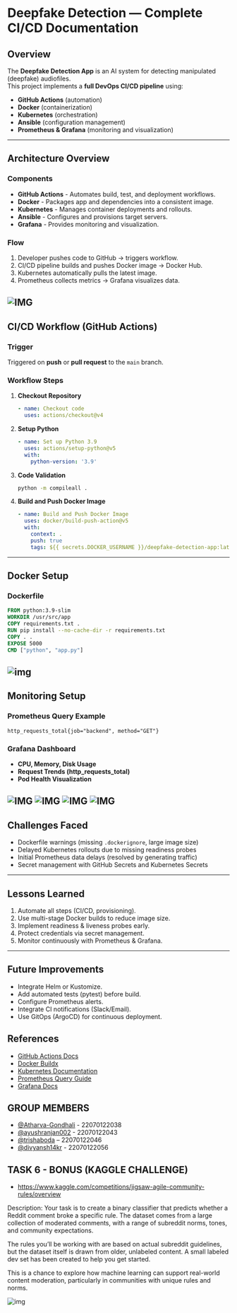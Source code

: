 # Deepfake Detection — Complete CI/CD Documentation

## Overview
The **Deepfake Detection App** is an AI system for detecting manipulated (deepfake) audiofiles.  
This project implements a **full DevOps CI/CD pipeline** using:
- **GitHub Actions** (automation)
- **Docker** (containerization)
- **Kubernetes** (orchestration)
- **Ansible** (configuration management)
- **Prometheus & Grafana** (monitoring and visualization)

---

## Architecture Overview

### Components
- **GitHub Actions** - Automates build, test, and deployment workflows.
- **Docker** - Packages app and dependencies into a consistent image. 
- **Kubernetes** - Manages container deployments and rollouts. 
- **Ansible** - Configures and provisions target servers. 
- **Grafana** - Provides monitoring and visualization. 

### Flow
1. Developer pushes code to GitHub → triggers workflow.
2. CI/CD pipeline builds and pushes Docker image → Docker Hub.
3. Kubernetes automatically pulls the latest image.
4. Prometheus collects metrics → Grafana visualizes data.

![IMG](image.png)
---

## CI/CD Workflow (GitHub Actions)

### Trigger
Triggered on **push** or **pull request** to the `main` branch.

### Workflow Steps
1. **Checkout Repository**
   ```yaml
   - name: Checkout code
     uses: actions/checkout@v4
   ```
2. **Setup Python**
   ```yaml
   - name: Set up Python 3.9
     uses: actions/setup-python@v5
     with:
       python-version: '3.9'
   ```
3. **Code Validation**
   ```bash
   python -m compileall .
   ```
4. **Build and Push Docker Image**
   ```yaml
   - name: Build and Push Docker Image
     uses: docker/build-push-action@v5
     with:
       context: .
       push: true
       tags: ${{ secrets.DOCKER_USERNAME }}/deepfake-detection-app:latest
   ```

---

## Docker Setup

### Dockerfile
```dockerfile
FROM python:3.9-slim
WORKDIR /usr/src/app
COPY requirements.txt .
RUN pip install --no-cache-dir -r requirements.txt
COPY . .
EXPOSE 5000
CMD ["python", "app.py"]
```

![img](image-5.png)
---

## Monitoring Setup

### Prometheus Query Example
```promql
http_requests_total{job="backend", method="GET"}
```

### Grafana Dashboard
- **CPU, Memory, Disk Usage**
- **Request Trends (http_requests_total)**
- **Pod Health Visualization**

![IMG](image-1.png)
![IMG](image-2.png)
![IMG](image-3.png)
![IMG](image-4.png)
---

## Challenges Faced
- Dockerfile warnings (missing `.dockerignore`, large image size)
- Delayed Kubernetes rollouts due to missing readiness probes
- Initial Prometheus data delays (resolved by generating traffic)
- Secret management with GitHub Secrets and Kubernetes Secrets

---

## Lessons Learned
1. Automate all steps (CI/CD, provisioning).
2. Use multi-stage Docker builds to reduce image size.
3. Implement readiness & liveness probes early.
4. Protect credentials via secret management.
5. Monitor continuously with Prometheus & Grafana.

---

## Future Improvements
- Integrate Helm or Kustomize.
- Add automated tests (pytest) before build.
- Configure Prometheus alerts.
- Integrate CI notifications (Slack/Email).
- Use GitOps (ArgoCD) for continuous deployment.


## References
- [GitHub Actions Docs](https://docs.github.com/actions)
- [Docker Buildx](https://docs.docker.com/buildx/)
- [Kubernetes Documentation](https://kubernetes.io/docs/)
- [Prometheus Query Guide](https://prometheus.io/docs/)
- [Grafana Docs](https://grafana.com/docs/)

## GROUP MEMBERS
- [@Atharva-Gondhali](https://github.com/Atharva-Gondhali) - 22070122038
- [@ayushranjan002](https://github.com/ayushranjan002) - 22070122043
- [@trishaboda](https://github.com/trishaboda) – 22070122046
- [@divyansh14kr](https://github.com/divyansh14kr) - 22070122056

## TASK 6 - BONUS (KAGGLE CHALLENGE)
- https://www.kaggle.com/competitions/jigsaw-agile-community-rules/overview

Description: 
Your task is to create a binary classifier that predicts whether a Reddit comment broke a specific rule. The dataset comes from a large collection of moderated comments, with a range of subreddit norms, tones, and community expectations.

The rules you’ll be working with are based on actual subreddit guidelines, but the dataset itself is drawn from older, unlabeled content. A small labeled dev set has been created to help you get started.

This is a chance to explore how machine learning can support real-world content moderation, particularly in communities with unique rules and norms.

![img](<WhatsApp Image 2025-10-04 at 01.05.41_cccbdd69.jpg>)


